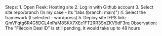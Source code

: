 Steps: 
    1. Open Fleek: Hosting site 
    2. Log in with Github account 
    3. Select site repo/branch (In my case - Its "labs (branch: main)") 
    4. Select the framework (I selected - wordpress)
    5. Deploy site
IFPS link: QmVFqtg6R4G5DCL4nPaM8SKX7XEc1FT2RR3SnZKV9dF3rq
Observation: The "Filecoin Deal ID" is still pending, It would take up to 48 hours
